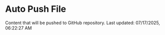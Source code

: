 # Auto Push File

Content that will be pushed to GitHub repository.
Last updated: 07/17/2025, 06:22:27 AM